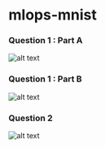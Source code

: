 # mlops-mnist

### Question 1 : Part A
![alt text](https://github.com/jhashankar0405/mlops-mnist/blob/feature/final_exam/images/MLOPS_EndSem_Q1_Coding.png)


### Question 1 : Part B
![alt text](https://github.com/jhashankar0405/mlops-mnist/blob/feature/final_exam/images/MLOPS_EndSem_Q1_Coding_XL.png)


### Question 2
![alt text](https://github.com/jhashankar0405/mlops-mnist/blob/feature/final_exam/images/MLOPS_EndSem_Q1_Coding_XL.png)

